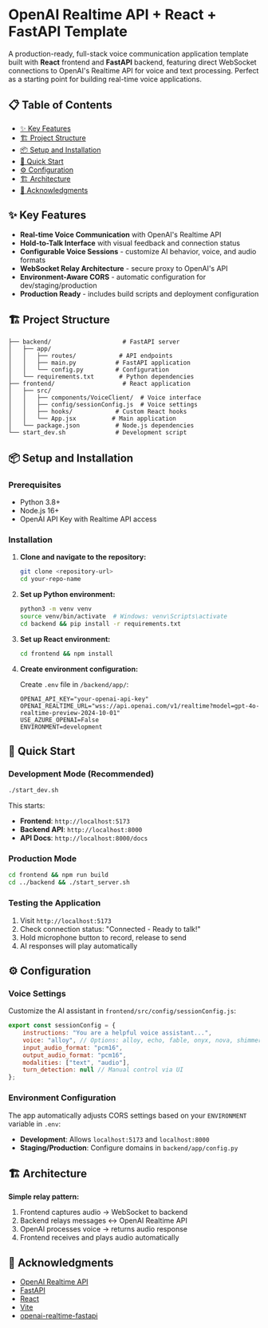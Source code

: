 # OpenAI Realtime API + React + FastAPI Template

A production-ready, full-stack voice communication application template built with **React** frontend and **FastAPI** backend, featuring direct WebSocket connections to OpenAI's Realtime API for voice and text processing. Perfect as a starting point for building real-time voice applications.

## 📋 Table of Contents

- [✨ Key Features](#-key-features)
- [🏗️ Project Structure](#️-project-structure)
- [📦 Setup and Installation](#-setup-and-installation)
- [🚀 Quick Start](#-quick-start)
- [⚙️ Configuration](#️-configuration)
- [🏗️ Architecture](#️-architecture)
- [🤝 Acknowledgments](#-acknowledgments)

## ✨ Key Features

- **Real-time Voice Communication** with OpenAI's Realtime API
- **Hold-to-Talk Interface** with visual feedback and connection status
- **Configurable Voice Sessions** - customize AI behavior, voice, and audio formats
- **WebSocket Relay Architecture** - secure proxy to OpenAI's API
- **Environment-Aware CORS** - automatic configuration for dev/staging/production
- **Production Ready** - includes build scripts and deployment configuration

## 🏗️ Project Structure 

```
├── backend/                    # FastAPI server
│   ├── app/
│   │   ├── routes/            # API endpoints
│   │   ├── main.py           # FastAPI application
│   │   └── config.py         # Configuration
│   └── requirements.txt       # Python dependencies
├── frontend/                   # React application
│   ├── src/
│   │   ├── components/VoiceClient/  # Voice interface
│   │   ├── config/sessionConfig.js  # Voice settings
│   │   ├── hooks/            # Custom React hooks
│   │   └── App.jsx          # Main application
│   └── package.json          # Node.js dependencies
└── start_dev.sh              # Development script
```

## 📦 Setup and Installation

### Prerequisites
- Python 3.8+
- Node.js 16+
- OpenAI API Key with Realtime API access

### Installation

1. **Clone and navigate to the repository:**
   ```bash
   git clone <repository-url>
   cd your-repo-name
   ```

2. **Set up Python environment:**
   ```bash
   python3 -m venv venv
   source venv/bin/activate  # Windows: venv\Scripts\activate
   cd backend && pip install -r requirements.txt
   ```

3. **Set up React environment:**
   ```bash
   cd frontend && npm install
   ```

4. **Create environment configuration:**
   
   Create `.env` file in `/backend/app/`:
   ```env
   OPENAI_API_KEY="your-openai-api-key"
   OPENAI_REALTIME_URL="wss://api.openai.com/v1/realtime?model=gpt-4o-realtime-preview-2024-10-01"
   USE_AZURE_OPENAI=False
   ENVIRONMENT=development
   ```

## 🚀 Quick Start

### Development Mode (Recommended)
```bash
./start_dev.sh
```

This starts:
- **Frontend**: `http://localhost:5173`
- **Backend API**: `http://localhost:8000`
- **API Docs**: `http://localhost:8000/docs`

### Production Mode
```bash
cd frontend && npm run build
cd ../backend && ./start_server.sh
```

### Testing the Application
1. Visit `http://localhost:5173`
2. Check connection status: "Connected - Ready to talk!"
3. Hold microphone button to record, release to send
4. AI responses will play automatically

## ⚙️ Configuration

### Voice Settings
Customize the AI assistant in `frontend/src/config/sessionConfig.js`:

```javascript
export const sessionConfig = {
    instructions: "You are a helpful voice assistant...",
    voice: "alloy", // Options: alloy, echo, fable, onyx, nova, shimmer
    input_audio_format: "pcm16",
    output_audio_format: "pcm16",
    modalities: ["text", "audio"],
    turn_detection: null // Manual control via UI
};
```

### Environment Configuration
The app automatically adjusts CORS settings based on your `ENVIRONMENT` variable in `.env`:
- **Development**: Allows `localhost:5173` and `localhost:8000`
- **Staging/Production**: Configure domains in `backend/app/config.py`

## 🏗️ Architecture

**Simple relay pattern:**
1. Frontend captures audio → WebSocket to backend
2. Backend relays messages ↔ OpenAI Realtime API  
3. OpenAI processes voice → returns audio response
4. Frontend receives and plays audio automatically

## 🤝 Acknowledgments

- [OpenAI Realtime API](https://platform.openai.com/docs/guides/realtime)
- [FastAPI](https://fastapi.tiangolo.com/) 
- [React](https://react.dev/)
- [Vite](https://vite.dev/)
- [openai-realtime-fastapi](https://github.com/Geo-Joy/openai-realtime-fastapi.git)